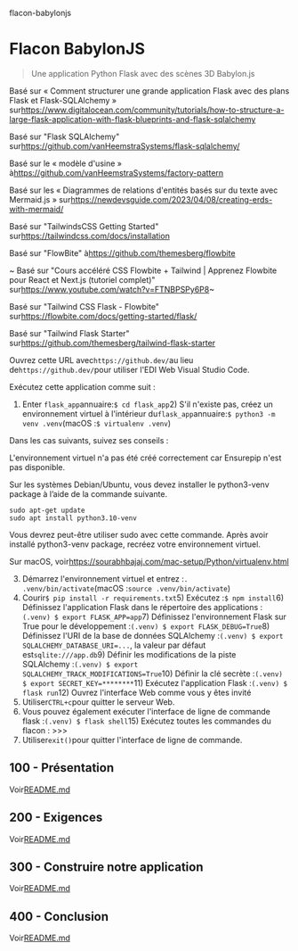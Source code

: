 flacon-babylonjs

# Flacon BabylonJS

> Une application Python Flask avec des scènes 3D Babylon.js

Basé sur « Comment structurer une grande application Flask avec des plans Flask et Flask-SQLAlchemy » sur<https://www.digitalocean.com/community/tutorials/how-to-structure-a-large-flask-application-with-flask-blueprints-and-flask-sqlalchemy>

Basé sur "Flask SQLAlchemy" sur<https://github.com/vanHeemstraSystems/flask-sqlalchemy/>

Basé sur le « modèle d'usine » à<https://github.com/vanHeemstraSystems/factory-pattern>

Basé sur les « Diagrammes de relations d'entités basés sur du texte avec Mermaid.js » sur<https://newdevsguide.com/2023/04/08/creating-erds-with-mermaid/>

Basé sur "TailwindsCSS Getting Started" sur<https://tailwindcss.com/docs/installation>

Basé sur "FlowBite" à<https://github.com/themesberg/flowbite>

~ Basé sur "Cours accéléré CSS Flowbite + Tailwind | Apprenez Flowbite pour React et Next.js (tutoriel complet)" sur<https://www.youtube.com/watch?v=FTNBPSPy6P8>~

Basé sur "Tailwind CSS Flask - Flowbite" sur<https://flowbite.com/docs/getting-started/flask/>

Basé sur "Tailwind Flask Starter" sur<https://github.com/themesberg/tailwind-flask-starter>

Ouvrez cette URL avec`https://github.dev/`au lieu de`https://github.dev/`pour utiliser l'EDI Web Visual Studio Code.

Exécutez cette application comme suit :

1) Enter `flask_app`annuaire:`$ cd flask_app`2) S'il n'existe pas, créez un environnement virtuel à l'intérieur du`flask_app`annuaire:`$ python3 -m venv .venv`(macOS :`$ virtualenv .venv`)

Dans les cas suivants, suivez ses conseils :

L'environnement virtuel n'a pas été créé correctement car Ensurepip n'est pas
disponible.

Sur les systèmes Debian/Ubuntu, vous devez installer le python3-venv
package à l’aide de la commande suivante.

    sudo apt-get update
    sudo apt install python3.10-venv

Vous devrez peut-être utiliser sudo avec cette commande.  Après avoir installé python3-venv
package, recréez votre environnement virtuel.

Sur macOS, voir<https://sourabhbajaj.com/mac-setup/Python/virtualenv.html>

3) Démarrez l'environnement virtuel et entrez :`. .venv/bin/activate`(macOS :`source .venv/bin/activate`)
4) Courir`$ pip install -r requirements.txt`5) Exécutez :`$ npm install`6) Définissez l'application Flask dans le répertoire des applications :`(.venv) $ export FLASK_APP=app`7) Définissez l'environnement Flask sur True pour le développement :`(.venv) $ export FLASK_DEBUG=True`8) Définissez l'URI de la base de données SQLAlchemy :`(.venv) $ export SQLALCHEMY_DATABASE_URI=...`, la valeur par défaut est`sqlite:///app.db`9) Définir les modifications de la piste SQLAlchemy :`(.venv) $ export SQLALCHEMY_TRACK_MODIFICATIONS=True`10) Définir la clé secrète :`(.venv) $ export SECRET_KEY=********`11) Exécutez l'application Flask :`(.venv) $ flask run`12) Ouvrez l'interface Web comme vous y êtes invité
13) Utiliser`CTRL+c`pour quitter le serveur Web.
14) Vous pouvez également exécuter l'interface de ligne de commande flask :`(.venv) $ flask shell`15) Exécutez toutes les commandes du flacon : >>>
16) Utiliser`exit()`pour quitter l'interface de ligne de commande.

## 100 - Présentation

Voir[README.md](./100/README.md)

## 200 - Exigences

Voir[README.md](./200/README.md)

## 300 - Construire notre application

Voir[README.md](./300/README.md)

## 400 - Conclusion

Voir[README.md](./400/README.md)

